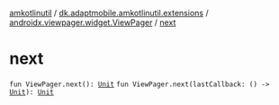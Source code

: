 [amkotlinutil](../../index.md) / [dk.adaptmobile.amkotlinutil.extensions](../index.md) / [androidx.viewpager.widget.ViewPager](index.md) / [next](next.md)

# next

`fun ViewPager.next(): `[`Unit`](https://kotlinlang.org/api/latest/jvm/stdlib/kotlin/-unit/index.html)
`fun ViewPager.next(lastCallback: () -> `[`Unit`](https://kotlinlang.org/api/latest/jvm/stdlib/kotlin/-unit/index.html)`): `[`Unit`](https://kotlinlang.org/api/latest/jvm/stdlib/kotlin/-unit/index.html)